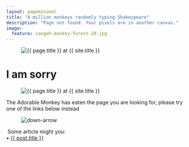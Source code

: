 ```yaml
---
layout: pageminimal
title: "A million monkeys randomly typing Shakespeare"
description: "Page not found. Your pixels are in another canvas."
image:
  feature: sangeh-monkey-forest-10.jpg
---  
```

<figure>
<img src="{{ site.url }}/images/404.jpg" alt="{{ page.title }} at {{ site.title }}">
</figure>
<div class="text-center">
<h1>I am sorry</h1>
<figure>
<img src="{{ site.url }}/images/sangeh-monkey-forest-10.jpg" alt="{{ page.title }} at {{ site.title }}">
</figure>
<p>The Adorable Monkey has eaten the page you are looking for,
please try one of the links below instead</p>
</div>
<figure>
<img src="{{ site.url }}/images/bg-arrow.png" alt="down-arrow">
</figure>

<!-- Latest post -->
<div class="latest-post">
<p>
<i class="fa fa-rss-square" aria-hidden="true"></i>&nbsp;Some article might you:</br>
	• <a href="{{ post.url }}" title="{{ post.title }}">{{ post.title }}</a><br />
</p>
</div>
<!-- end of Latest post -->